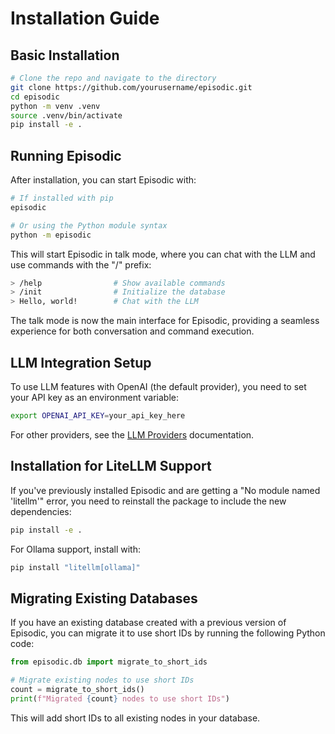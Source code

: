 # Installation Guide

## Basic Installation

```bash
# Clone the repo and navigate to the directory
git clone https://github.com/yourusername/episodic.git
cd episodic
python -m venv .venv
source .venv/bin/activate
pip install -e .
```

## Running Episodic

After installation, you can start Episodic with:

```bash
# If installed with pip
episodic

# Or using the Python module syntax
python -m episodic
```

This will start Episodic in talk mode, where you can chat with the LLM and use commands with the "/" prefix:

```bash
> /help                # Show available commands
> /init                # Initialize the database
> Hello, world!        # Chat with the LLM
```

The talk mode is now the main interface for Episodic, providing a seamless experience for both conversation and command execution.

## LLM Integration Setup

To use LLM features with OpenAI (the default provider), you need to set your API key as an environment variable:

```bash
export OPENAI_API_KEY=your_api_key_here
```

For other providers, see the [LLM Providers](./LLMProviders.md) documentation.

## Installation for LiteLLM Support

If you've previously installed Episodic and are getting a "No module named 'litellm'" error, you need to reinstall the package to include the new dependencies:

```bash
pip install -e .
```

For Ollama support, install with:

```bash
pip install "litellm[ollama]"
```

## Migrating Existing Databases

If you have an existing database created with a previous version of Episodic, you can migrate it to use short IDs by running the following Python code:

```python
from episodic.db import migrate_to_short_ids

# Migrate existing nodes to use short IDs
count = migrate_to_short_ids()
print(f"Migrated {count} nodes to use short IDs")
```

This will add short IDs to all existing nodes in your database.
